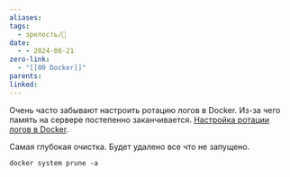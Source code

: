 ```yaml
---
aliases: 
tags:
  - зрелость/🌱
date:
  - - 2024-08-21
zero-link:
  - "[[00 Docker]]"
parents: 
linked:
---
```

Очень часто забывают настроить ротацию логов в Docker. Из-за чего память на сервере постепенно заканчивается. [Настройка ротации логов в Docker](Настройка%20ротации%20логов%20в%20Docker.md).

Самая глубокая очистка. Будет удалено все что не запущено.
```
docker system prune -a
```